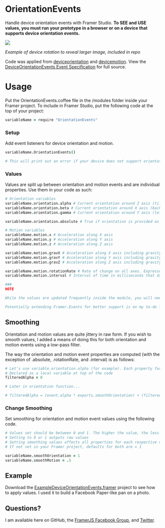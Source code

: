 # OrientationEvents
Handle device orientation events with Framer Studio. **To SEE and USE values, you must run your prototype in a browser or on a device that supports device orientation events.**

![](http://f.cl.ly/items/0w2m1m1z0z1l0a0H3K3O/OrientationEvents.gif)

*Example of device rotation to reveal larger image, included in repo*

Code was applied from <a href="https://developer.mozilla.org/en-US/docs/Web/Events/deviceorientation">deviceorientation</a> and <a href="https://developer.mozilla.org/en-US/docs/Web/Events/devicemotion">devicemotion</a>. View the <a href="http://www.w3.org/TR/orientation-event/#devicemotion">DeviceOrientationEvents Event Specification</a> for full source.

# Usage

Put the OrientationEvents.coffee file in the /modules folder inside your Framer project. To include in Framer Studio, put the following code at the top of your project:

```coffee
variableName = require "OrientationEvents"
```

### Setup
Add event listeners for device orientation and motion.

```coffee
variableName.OrientationEvents()

# This will print out an error if your device does not support orientation and (or) motion events
```

### Values

Values are split up between orientation and motion events and are individual properties. Use them in your code as such:

```coffee
# Orientation variables
variableName.orientation.alpha # Current orientation around Z axis (tilt along perpendicular line to device)
variableName.orientation.beta # Current orientation around X axis (backward/forward tilt)
variableName.orientation.gamma # Current orientation around Y axis (left/right tilt)

variableName.orientation.absolute # True if orientation is provided as difference between device coordinate frame and the Earth's coordinate frame. Else false

# Motion variables
variableName.motion.x # Acceleration along X axis
variableName.motion.y # Acceleration along Y axis
variableName.motion.z # Acceleration along Z axis

variableName.motion.gravX # Acceleration along X axis including gravity
variableName.motion.gravY # Acceleration along Y axis including gravity
variableName.motion.gravZ # Acceleration along Z axis including gravity

variableName.motion.rotationRate # Rate of change on all axes. Expressed in degrees per second
variableName.motion.interval # Interval of time in milliseconds that data is obtained from device

###
NOTE

While the values are updated frequently inside the module, you will need to use a setTimeout/setInterval (or build-in for Framer: Utils.delay/Utils.interval) to grab updated values in your project. See ExampleDeviceOrientationEvents.framer to see how I implemented an interval to grab values.

Potentially extending Framer.Events for better support is on my to-do list (something I need to learn).
```

## Smoothing
Orientation and motion values are quite jittery in raw form. If you wish to smooth values, I added a means of doing this for both orientation and motion events using a low-pass filter. 

The way the orientation and motion event properties are computed (with the exception of .absolute, .rotationRate, and .interval) is as follows:

```coffee
# Let's use variable.orientation.alpha (for example). Each property for orientation and motion are set similarly.
# Declared as a local variable at top of the code
filteredAlpha = 0

# Later in orientation function...

# filteredAlpha = (event.alpha * exports.smoothOrientation) + (filteredAlpha * (1-exports.smoothing)
```

### Change Smoothing

Set smoothing for orientation and motion event values using the following code.

```coffee
# Values set should be between 0 and 1. The higher the value, the less smooth it is. 
# Setting to 0 or 1 outputs raw values
# Setting smoothing values affects all properties for each respective variable (documented above).
# If not set in your Framer project, defaults for both are = 1

variableName.smoothOrientation = 1
variableName.smoothMotion = .5
```

## Example

Download the <a href="https://github.com/joshmtucker/OrientationEvents/tree/master/ExampleOrientationEvents.framer">ExampleDeviceOrientationEvents.framer</a> project to see how to apply values. I used it to build a Facebook Paper-like pan on a photo.

## Questions?

I am available here on GitHub, the <a href="https://www.facebook.com/groups/framerjs/">FramerJS Facebook Group</a>, and <a href="https://www.twitter.com/joshmtucker">Twitter</a>.


